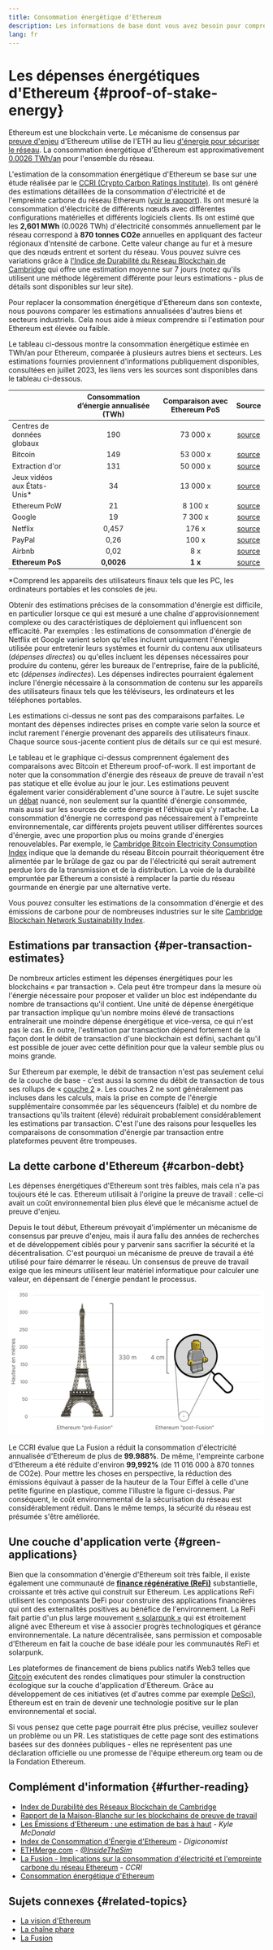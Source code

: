 ```yaml
---
title: Consommation énergétique d'Ethereum
description: Les informations de base dont vous avez besoin pour comprendre la consommation d'énergie d'Ethereum.
lang: fr
---
```


# Les dépenses énergétiques d'Ethereum {#proof-of-stake-energy}

Ethereum est une blockchain verte. Le mécanisme de consensus par [preuve d'enjeu](/developers/docs/consensus-mechanisms/pos) d'Ethereum utilise de l'ETH au lieu [d'énergie pour sécuriser le réseau](/developers/docs/consensus-mechanisms/pow). La consommation énergétique d'Ethereum est approximativement [0.0026 TWh/an](https://carbon-ratings.com/eth-report-2022) pour l'ensemble du réseau.

L'estimation de la consommation énergétique d'Ethereum se base sur une étude réalisée par le [CCRI (Crypto Carbon Ratings Institute)](https://carbon-ratings.com). Ils ont généré des estimations détaillées de la consommation d'électricité et de l'empreinte carbone du réseau Ethereum ([voir le rapport](https://carbon-ratings.com/eth-report-2022)). Ils ont mesuré la consommation d'électricité de différents nœuds avec différentes configurations matérielles et différents logiciels clients. Ils ont estimé que les **2,601 MWh** (0.0026 TWh) d'électricité consommés annuellement par le réseau correspond à **870 tonnes CO2e** annuelles en appliquant des facteur régionaux d'ntensité de carbone. Cette valeur change au fur et à mesure que des nœuds entrent et sortent du réseau. Vous pouvez suivre ces variations grâce à [l'Indice de Durabilité du Réseau Blockchain de Cambridge](https://ccaf.io/cbnsi/ethereum) qui offre une estimation moyenne sur 7 jours (notez qu'ils utilisent une méthode légèrement différente pour leurs estimations - plus de détails sont disponibles sur leur site).

Pour replacer la consommation énergétique d'Ethereum dans son contexte, nous pouvons comparer les estimations annualisées d'autres biens et secteurs industriels. Cela nous aide à mieux comprendre si l'estimation pour Ethereum est élevée ou faible.

<EnergyConsumptionChart />

Le tableau ci-dessous montre la consommation énergétique estimée en TWh/an pour Ethereum, comparée à plusieurs autres biens et secteurs. Les estimations fournies proviennent d'informations publiquement disponibles, consultées en juillet 2023, les liens vers les sources sont disponibles dans le tableau ci-dessous.

|                                | Consommation d’énergie annualisée (TWh) | Comparaison avec Ethereum PoS |                                                                                      Source                                                                                       |
|:------------------------------ |:---------------------------------------:|:-----------------------------:|:---------------------------------------------------------------------------------------------------------------------------------------------------------------------------------:|
| Centres de données globaux     |                   190                   |           73 000 x            |                                    [source](https://www.iea.org/commentaries/data-centres-and-energy-from-global-headlines-to-local-headaches)                                    |
| Bitcoin                        |                   149                   |           53 000 x            |                                                                 [source](https://ccaf.io/cbnsi/cbeci/comparisons)                                                                 |
| Extraction d'or                |                   131                   |           50 000 x            |                                                                 [source](https://ccaf.io/cbnsi/cbeci/comparisons)                                                                 |
| Jeux vidéos aux États-Unis\* |                   34                    |           13 000 x            |                 [source](https://www.researchgate.net/publication/336909520_Toward_Greener_Gaming_Estimating_National_Energy_Use_and_Energy_Efficiency_Potential)                 |
| Ethereum PoW                   |                   21                    |            8 100 x            |                                                                    [source](https://ccaf.io/cbnsi/ethereum/1)                                                                     |
| Google                         |                   19                    |            7 300 x            |                                           [source](https://www.gstatic.com/gumdrop/sustainability/google-2022-environmental-report.pdf)                                           |
| Netflix                        |                  0,457                  |             176 x             | [source](https://assets.ctfassets.net/4cd45et68cgf/7B2bKCqkXDfHLadrjrNWD8/e44583e5b288bdf61e8bf3d7f8562884/2021_US_EN_Netflix_EnvironmentalSocialGovernanceReport-2021_Final.pdf) |
| PayPal                         |                  0,26                   |             100 x             |                                  [source](https://s202.q4cdn.com/805890769/files/doc_downloads/global-impact/CDP_Climate_Change_PayPal-(1).pdf)                                   |
| Airbnb                         |                  0,02                   |              8 x              |                               [source](https://s26.q4cdn.com/656283129/files/doc_downloads/governance_doc_updated/Airbnb-ESG-Factsheet-(Final).pdf)                               |
| **Ethereum PoS**               |               **0,0026**                |            **1 x**            |                                                               [source](https://carbon-ratings.com/eth-report-2022)                                                                |

\*Comprend les appareils des utilisateurs finaux tels que les PC, les ordinateurs portables et les consoles de jeu.

Obtenir des estimations précises de la consommation d'énergie est difficile, en particulier lorsque ce qui est mesuré a une chaîne d'approvisionnement complexe ou des caractéristiques de déploiement qui influencent son efficacité. Par exemples : les estimations de consommation d'énergie de Netflix et Google varient selon qu'elles incluent uniquement l'énergie utilisée pour entretenir leurs systèmes et fournir du contenu aux utilisateurs (_dépenses directes_) ou qu'elles incluent les dépenses nécessaires pour produire du contenu, gérer les bureaux de l'entreprise, faire de la publicité, etc (_dépenses indirectes_). Les dépenses indirectes pourraient également inclure l'énergie nécessaire à la consommation de contenu sur les appareils des utilisateurs finaux tels que les téléviseurs, les ordinateurs et les téléphones portables.

Les estimations ci-dessus ne sont pas des comparaisons parfaites. Le montant des dépenses indirectes prises en compte varie selon la source et inclut rarement l'énergie provenant des appareils des utilisateurs finaux. Chaque source sous-jacente contient plus de détails sur ce qui est mesuré.

Le tableau et le graphique ci-dessus comprennent également des comparaisons avec Bitcoin et Ethereum proof-of-work. Il est important de noter que la consommation d'énergie des réseaux de preuve de travail n'est pas statique et elle évolue au jour le jour. Les estimations peuvent également varier considérablement d'une source à l'autre. Le sujet suscite un [débat](https://www.coindesk.com/business/2020/05/19/the-last-word-on-bitcoins-energy-consumption/) nuancé, non seulement sur la quantité d'énergie consommée, mais aussi sur les sources de cette énergie et l'éthique qui s'y rattache. La consommation d'énergie ne correspond pas nécessairement à l'empreinte environnementale, car différents projets peuvent utiliser différentes sources d'énergie, avec une proportion plus ou moins grande d'énergies renouvelables. Par exemple, le [Cambridge Bitcoin Electricity Consumption Index](https://ccaf.io/cbnsi/cbeci/comparisons) indique que la demande du réseau Bitcoin pourrait théoriquement être alimentée par le brûlage de gaz ou par de l'électricité qui serait autrement perdue lors de la transmission et de la distribution. La voie de la durabilité empruntée par Ethereum a consisté à remplacer la partie du réseau gourmande en énergie par une alternative verte.

Vous pouvez consulter les estimations de la consommation d'énergie et des émissions de carbone pour de nombreuses industries sur le site [Cambridge Blockchain Network Sustainability Index](https://ccaf.io/cbnsi/ethereum).

## Estimations par transaction {#per-transaction-estimates}

De nombreux articles estiment les dépenses énergétiques pour les blockchains « par transaction ». Cela peut être trompeur dans la mesure où l'énergie nécessaire pour proposer et valider un bloc est indépendante du nombre de transactions qu'il contient. Une unité de dépense énergétique par transaction implique qu'un nombre moins élevé de transactions entraînerait une moindre dépense énergétique et vice-versa, ce qui n'est pas le cas. En outre, l'estimation par transaction dépend fortement de la façon dont le débit de transaction d'une blockchain est défini, sachant qu'il est possible de jouer avec cette définition pour que la valeur semble plus ou moins grande.

Sur Ethereum par exemple, le débit de transaction n'est pas seulement celui de la couche de base - c'est aussi la somme du débit de transaction de tous ses rollups de « [couche 2](/layer-2/) ». Les couches 2 ne sont généralement pas incluses dans les calculs, mais la prise en compte de l'énergie supplémentaire consommée par les séquenceurs (faible) et du nombre de transactions qu'ils traitent (élevé) réduirait probablement considérablement les estimations par transaction. C'est l'une des raisons pour lesquelles les comparaisons de consommation d'énergie par transaction entre plateformes peuvent être trompeuses.

## La dette carbone d'Ethereum {#carbon-debt}

Les dépenses énergétiques d'Ethereum sont très faibles, mais cela n'a pas toujours été le cas. Ethereum utilisait à l'origine la preuve de travail : celle-ci avait un coût environnemental bien plus élevé que le mécanisme actuel de preuve d'enjeu.

Depuis le tout début, Ethereum prévoyait d'implémenter un mécanisme de consensus par preuve d'enjeu, mais il aura fallu des années de recherches et de développement ciblés pour y parvenir sans sacrifier la sécurité et la décentralisation. C'est pourquoi un mécanisme de preuve de travail a été utilisé pour faire démarrer le réseau. Un consensus de preuve de travail exige que les mineurs utilisent leur matériel informatique pour calculer une valeur, en dépensant de l'énergie pendant le processus.

![Comparaison de la consommation d'énergie d'Ethereum avant et après La Fusion, en utilisant la tour Eiffel (300 mètres de haut) sur la gauche pour symboliser la grande consommation d'énergie avant La Fusion, et une petite figurine Lego de 4 cm de haut sur la droite pour représenter la réduction drastique de consommation d'énergie après La Fusion](energy_consumption_pre_post_merge.png)

Le CCRI évalue que La Fusion a réduit la consommation d'électricité annualisée d'Ethereum de plus de **99.988%**. De même, l'empreinte carbone d'Ethereum a été réduite d'environ **99,992%** (de 11 016 000 à 870 tonnes de CO2e). Pour mettre les choses en perspective, la réduction des émissions équivaut à passer de la hauteur de la Tour Eiffel à celle d'une petite figurine en plastique, comme l'illustre la figure ci-dessus. Par conséquent, le coût environnemental de la sécurisation du réseau est considérablement réduit. Dans le même temps, la sécurité du réseau est présumée s'être améliorée.

## Une couche d'application verte {#green-applications}

Bien que la consommation d'énergie d'Ethereum soit très faible, il existe également une communauté de [**finance régénérative (ReFi)**](/refi/) substantielle, croissante et très active qui construit sur Ethereum. Les applications ReFi utilisent les composants DeFi pour construire des applications financières qui ont des externalités positives au bénéfice de l'environnement. La ReFi fait partie d'un plus large mouvement [« solarpunk »](https://en.wikipedia.org/wiki/Solarpunk) qui est étroitement aligné avec Ethereum et vise à associer progrès technologiques et gérance environnementale. La nature décentralisée, sans permission et composable d'Ethereum en fait la couche de base idéale pour les communautés ReFi et solarpunk.

Les plateformes de financement de biens publics natifs Web3 telles que [Gitcoin](https://gitcoin.co) exécutent des rondes climatiques pour stimuler la construction écologique sur la couche d'application d'Ethereum. Grâce au développement de ces initiatives (et d'autres comme par exemple [DeSci](/desci/)), Ethereum est en train de devenir une technologie positive sur le plan environnemental et social.

<InfoBanner emoji=":evergreen_tree:">
  Si vous pensez que cette page pourrait être plus précise, veuillez soulever un problème ou un PR. Les statistiques de cette page sont des estimations basées sur des données publiques - elles ne représentent pas une déclaration officielle ou une promesse de l'équipe ethereum.org team ou de la Fondation Ethereum.
</InfoBanner>

## Complément d'information {#further-reading}

- [Index de Durabilité des Réseaux Blockchain de Cambridge](https://ccaf.io/cbnsi/ethereum)
- [Rapport de la Maison-Blanche sur les blockchains de preuve de travail](https://www.whitehouse.gov/wp-content/uploads/2022/09/09-2022-Crypto-Assets-and-Climate-Report.pdf)
- [Les Émissions d'Ethereum : une estimation de bas à haut](https://kylemcdonald.github.io/ethereum-emissions/) - _Kyle McDonald_
- [Index de Consommation d'Énergie d'Ethereum](https://digiconomist.net/ethereum-energy-consumption/) - _Digiconomist_
- [ETHMerge.com](https://ethmerge.com/) - _[@InsideTheSim](https://twitter.com/InsideTheSim)_
- [La Fusion - Implications sur la consommation d'électricité et l'empreinte carbone du réseau Ethereum](https://carbon-ratings.com/eth-report-2022) - _CCRI_
- [Consommation énergétique d'Ethereum](https://mirror.xyz/jmcook.eth/ODpCLtO4Kq7SCVFbU4He8o8kXs418ZZDTj0lpYlZkR8)

## Sujets connexes {#related-topics}

- [La vision d'Ethereum](/roadmap/vision/)
- [La chaîne phare](/roadmap/beacon-chain)
- [La Fusion](/roadmap/merge/)
